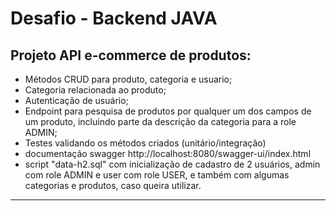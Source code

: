 # Desafio - Backend JAVA

## Projeto API e-commerce de produtos:
- Métodos CRUD para produto, categoria e usuario;
- Categoria relacionada ao produto;
- Autenticação de usuário;
- Endpoint para pesquisa de produtos por qualquer um dos campos de um produto, incluindo parte da descrição da categoria para a role ADMIN;
- Testes validando os métodos criados (unitário/integração)
- documentação swagger http://localhost:8080/swagger-ui/index.html
- script "data-h2.sql" com inicialização de cadastro de 2 usuários, admin com role ADMIN e user com role USER, e também com algumas categorias e produtos, caso queira utilizar.







****************************************************
<!--
Olá candidato! 

Te damos as boas vindas para nossa etapa de desafio técnico. Você utilizará esse repositório como base para seu projeto (via Fork). O mesmo já está pronto para receber suas implementações, permitindo você focar nos itens do desafio.

Boa sorte! :-)

## Instruções
- Desenvolver as novas funcionalidades de acordo com as instruções fornecidas pelo RH em arquivo PDF 
- Respeitar os padrões de arquitetura, nomenclatura e frameworks definidos da nossa stack
-->


